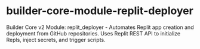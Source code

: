 # builder-core-module-replit-deployer
Builder Core v2 Module: replit_deployer - Automates Replit app creation and deployment from GitHub repositories. Uses Replit REST API to initialize Repls, inject secrets, and trigger scripts.
